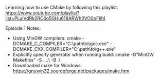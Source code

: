 Learning how to use CMake by following this playlist: https://www.youtube.com/playlist?list=PLalVdRk2RC6o5GHu618ARWh0VO0bFlif4

Episode 1 Notes:
- Using MinGW compilers: cmake -DCMAKE_C_COMPILER="C:\path\to\gcc.exe" -DCMAKE_CXX_COMPILER="C:\path\to\g++.exe"
- Explicitly specify generator when running build: cmake -G"MinGW Makefiles" -S ..\..\ -B .\
- Downloaded make for Windows: https://gnuwin32.sourceforge.net/packages/make.htm